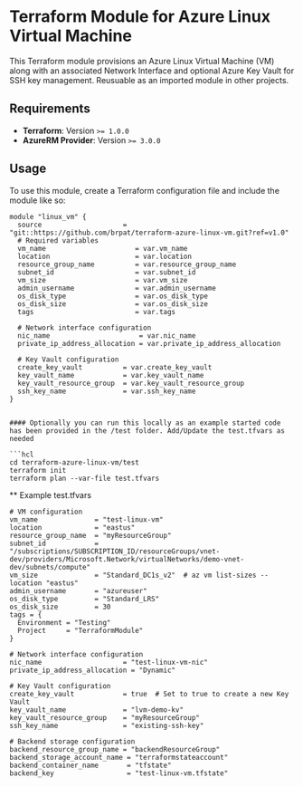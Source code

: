 # Terraform Module for Azure Linux Virtual Machine

This Terraform module provisions an Azure Linux Virtual Machine (VM) along with an associated Network Interface and optional Azure Key Vault for SSH key management. Reusuable as an imported module in other projects. 

## Requirements

- **Terraform**: Version `>= 1.0.0`
- **AzureRM Provider**: Version `>= 3.0.0`

## Usage

To use this module, create a Terraform configuration file and include the module like so:

```hcl
module "linux_vm" {
  source                    = "git::https://github.com/brpat/terraform-azure-linux-vm.git?ref=v1.0"
  # Required variables
  vm_name                      = var.vm_name
  location                     = var.location
  resource_group_name          = var.resource_group_name
  subnet_id                    = var.subnet_id
  vm_size                      = var.vm_size
  admin_username               = var.admin_username
  os_disk_type                 = var.os_disk_type
  os_disk_size                 = var.os_disk_size
  tags                         = var.tags

  # Network interface configuration
  nic_name                      = var.nic_name
  private_ip_address_allocation = var.private_ip_address_allocation

  # Key Vault configuration
  create_key_vault          = var.create_key_vault
  key_vault_name            = var.key_vault_name
  key_vault_resource_group  = var.key_vault_resource_group
  ssh_key_name              = var.ssh_key_name
}


#### Optionally you can run this locally as an example started code has been provided in the /test folder. Add/Update the test.tfvars as needed

```hcl
cd terraform-azure-linux-vm/test
terraform init
terraform plan --var-file test.tfvars
```

** Example test.tfvars

```hcl
# VM configuration
vm_name              = "test-linux-vm"
location             = "eastus"
resource_group_name  = "myResourceGroup"
subnet_id            = "/subscriptions/SUBSCRIPTION_ID/resourceGroups/vnet-dev/providers/Microsoft.Network/virtualNetworks/demo-vnet-dev/subnets/compute"
vm_size              = "Standard_DC1s_v2"  # az vm list-sizes --location "eastus"
admin_username       = "azureuser"
os_disk_type         = "Standard_LRS"
os_disk_size         = 30
tags = {
  Environment = "Testing"
  Project     = "TerraformModule"
}

# Network interface configuration
nic_name                    = "test-linux-vm-nic"
private_ip_address_allocation = "Dynamic"

# Key Vault configuration
create_key_vault            = true  # Set to true to create a new Key Vault
key_vault_name              = "lvm-demo-kv"
key_vault_resource_group    = "myResourceGroup"
ssh_key_name                = "existing-ssh-key"

# Backend storage configuration
backend_resource_group_name = "backendResourceGroup"
backend_storage_account_name = "terraformstateaccount"
backend_container_name       = "tfstate"
backend_key                  = "test-linux-vm.tfstate"

```


